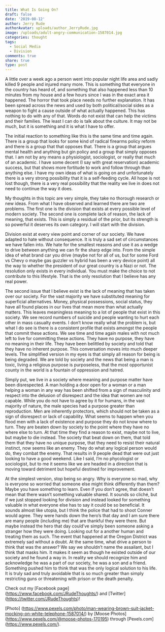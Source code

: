 ```yaml
---
title: What Is Going On?
draft: false
date: '2019-08-12'
author: Jerry Rude
authorAvatar: uploads/author_JerryRude.jpg
image: /uploads/adult-angry-communication-1587014.jpg
categories: thought
tags:
  - Social Media
  - Division
comments: true
share: true
type: post
---
```

A little over a week ago a person went into popular night life area and sadly killed 9 people and injured many more. This is something that everyone in the country has heard of, and something that also happened less than 10 minutes from my house and a few hours since I was in the exact area it happened. The horror that took place needs no further explanation. It has been spread across the news and used by both political/social sides as a weapon to fight a cause outside of what actually happened. This has nothing to do with any of that. Words do not exist that can help the victims and their families. The least I can do is talk about the culture. It may not be much, but it is something and it is what I have to offer. 

The initial reaction to something like this is the same time and time again. There is a group that looks for some kind of radical firearms policy reform and there is a group that that opposes that. There is a group that argues mental health and anything but gin policy and a group that simply opposes that. I am not by any means a physiologist, sociologist, or really that much of an academic. I have some decent (I say with great reservation) academic success, but that shows more fortitude to work and follow through than anything else.  I have my own ideas of what is going on and unfortunately there is a very strong possibility that it is a self-feeding cycle. All hope is not lost though, there is a very real possibility that the reality we live in does not need to continue the way it does. 

My thoughts in this topic are very simple, they take no thorough research or new ideas. From what I have observed and learned there are two are problems. The first one is the division that exists at every possible level of modern society. The second one is complete lack of reason, the lack of meaning, that exists. This is simply a residual of the prior, but its strength is so powerful it deserves its own category. I will start with the division. 

Division exist at every view point and corner of our society. We have adapted to hate without consequence. It is truly a sad set of circumstances we have fallen into. We hate for the smallest reasons and use it as a wedge to drive between anything we can fir the sharp edge into. From the simple idea of what brand car you drive (maybe not for all of us, but for some Ford vs Chevy o maybe gas guzzler vs hybrid has been a very device point)   all the way to whether the president of our great country is a Nazi or not.  The resolution only exists in every individual. You must make the choice to not contribute to this lifestyle. That is the only resolution that I believe has any real power. 

The second issue that I believe exist is the lack of meaning that has taken over our society. For the vast majority we have substituted meaning for superficial alternatives. Money, physical possessions, social status, they have all found places in our lives that mean more than what actually matters. This leaves meaningless meaning to a lot of people that exist in this society. We see record numbers of suicide and people wanting to hurt each other in mass casualty events. I don’t know really what the problem is, but what I do see is there is a consistent profile that exists amongst the people that commit these actions. We see time and time again males with not much left to live for committing these actions. They have no purpose, they have no meaning in their life. They have been belittled by society and told that they have no inherent purpose. This conversation moves into much deeper levels. The simplified version in my eyes is that simply all reason for being is being degraded. We are told by society and the news that being a man is toxic, living a religious purpose is purposeless, that the most opportunist county in the world is a fountain of oppression and hatred. 

Simply put, we live in a society where meaning and purpose matter have been disrespected. A man holding a door open for a woman or a man helping a woman in any way has been shifted from a sign of masculinity and respect into the delusion of disrespect and the idea that women are not capable. While you do not have to agree by it for humans, in the vast majority of nature, the male species had a purpose greater than reproduction. Men are inherently protectors, which should not be taken as a sign of disrespect or lack of capability. What seems to happen when you flood men with a lack of existence and purpose they do not know where to turn. They are beaten down by society to the point where they have no where else to turn. At that time they find a reason to exist, maybe not to live, but maybe to die instead. The society that beat down on them, that told them that they have no unique purpose, that they need to resist their natural instinct, now seems like an enemy. They do what any logical person would do, they combat the enemy. That results in 9 people dead that were out just looking to have a good weekend. Like I said, I’m no phycologist or sociologist, but to me it seems like we are headed in a direction that is moving toward detriment but hopeful destined for improvement. 

At the simplest version, stop being so angry. Why is everyone so mad, why is everyone so worried that someone else might think differently than them? Maybe you have something to learn. Even if you don’t agree, that doesn’t mean that there wasn’t something valuable shared. It sounds so cliché, but if we just stopped looking for division and instead looked for something valuable in what everyone else has to say it could be so beneficial. It sounds almost like utopia, but I think the police that had to shoot Conner would agree. They were hands down the hero’s that day and I am sure there are many people (including me) that are thankful they were there. But maybe instead the hero that day could’ve simply been someone asking a stranger how they were doing. Looking out for a another human and treating them as such. The event that happened at the Oregon District was extremely sad without a doubt. At the same time, what drive a person to think that was the answer? We say we shouldn’t name the assailant, but I think that masks him. It makes it seem as though he existed outside of our society and he found a way in. In reality we should recognize him and acknowledge he was a part of our society, he was a son and a friend. Something pushed him to think that was the only logical solution to his life. It is truly sad and truly avoidable that is so much greater than simply restricting guns or threatening with prison or the death penalty. 


Check out my [Facebook page] (https://www.facebook.com/JRudeThoughts/) and [Twitter] (https://twitter.com/JRudeThoughts)!

[Photo] (https://www.pexels.com/photo/man-wearing-brown-suit-jacket-mocking-on-white-telephone-1587014/) by [Moose Photos] (https://www.pexels.com/@moose-photos-170195) through [Pexels.com] (https://www.pexels.com/).
